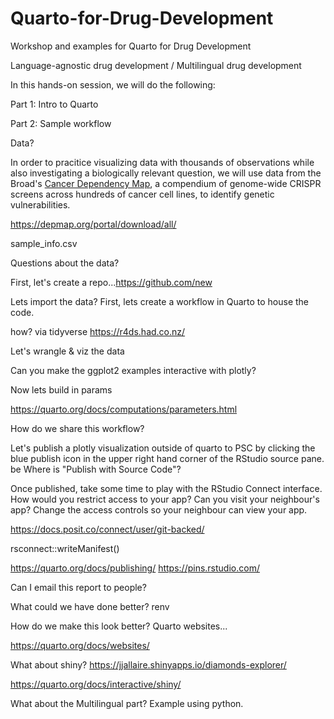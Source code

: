 # Quarto-for-Drug-Development
Workshop and examples for Quarto for Drug Development

Language-agnostic drug development / Multilingual drug development 

In this hands-on session, we will do the following:

Part 1: Intro to Quarto

Part 2: Sample workflow

Data?

In order to pracitice visualizing data with thousands of observations while also investigating a biologically relevant question, we will use data from the Broad's [Cancer Dependency Map](https://depmap.org/portal/), a compendium of genome-wide CRISPR screens across hundreds of cancer cell lines, to identify genetic vulnerabilities.

https://depmap.org/portal/download/all/

sample_info.csv

Questions about the data?

First, let's create a repo...https://github.com/new

Lets import the data? First, lets create a workflow in Quarto to house the code.

how? via tidyverse https://r4ds.had.co.nz/

Let's wrangle & viz the data

Can you make the ggplot2 examples interactive with plotly?

Now lets build in params

https://quarto.org/docs/computations/parameters.html

How do we share this workflow?

Let's publish a plotly visualization outside of quarto to PSC by clicking the blue publish icon in the upper right hand corner of the RStudio source pane. be Where is "Publish with Source Code"?

Once published, take some time to play with the RStudio Connect interface. How would you restrict access to your app? Can you visit your neighbour's app? Change the access controls so your neighbour can view your app.

https://docs.posit.co/connect/user/git-backed/

rsconnect::writeManifest()

https://quarto.org/docs/publishing/
https://pins.rstudio.com/

Can I email this report to people?

What could we have done better? renv

How do we make this look better? Quarto websites...

https://quarto.org/docs/websites/

What about shiny? https://jjallaire.shinyapps.io/diamonds-explorer/

https://quarto.org/docs/interactive/shiny/

What about the Multilingual part? Example using python.

